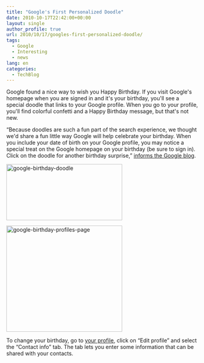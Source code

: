 ```yaml
---
title: "Google's First Personalized Doodle"
date: 2010-10-17T22:42:00+00:00
layout: single
author_profile: true
url: 2010/10/17/googles-first-personalized-doodle/
tags:
  - Google
  - Interesting
  - news
lang: en
categories: 
  - TechBlog
---
```

Google found a nice way to wish you Happy Birthday. If you visit Google's homepage when you are signed in and it's your birthday, you'll see a special doodle that links to your Google profile. When you go to your profile, you'll find colorful confetti and a Happy Birthday message, but that's not new.

“Because doodles are such a fun part of the search experience, we thought we'd share a fun little way Google will help celebrate your birthday. When you include your date of birth on your Google profile, you may notice a special treat on the Google homepage on your birthday (be sure to sign in). Click on the doodle for another birthday surprise,” [informs the Google blog](http://googleblog.blogspot.com/2010/10/this-week-in-search-101610.html).

[<img title="google-birthday-doodle" border="0" alt="google-birthday-doodle" src="http://lh5.ggpht.com/_vaUVXcmC3OI/TLt01xmS-MI/AAAAAAAACss/2bX_ROFwTyo/google-birthday-doodle_thumb%5B1%5D.png?imgmax=800" width="304" height="147" />](http://lh4.ggpht.com/_vaUVXcmC3OI/TLt0ywC50iI/AAAAAAAACso/rXT2IxCznmo/s1600-h/google-birthday-doodle%5B3%5D.png)

[<img title="google-birthday-profiles-page" border="0" alt="google-birthday-profiles-page" src="http://lh3.ggpht.com/_vaUVXcmC3OI/TLt06Po7U8I/AAAAAAAACs0/obsEQGos2dE/google-birthday-profiles-page_thumb%5B1%5D.png?imgmax=800" width="304" height="278" />](http://lh5.ggpht.com/_vaUVXcmC3OI/TLt03kkLbhI/AAAAAAAACsw/YzIMCfAZJ-c/s1600-h/google-birthday-profiles-page%5B3%5D.png)

To change your birthday, go to [your profile](http://www.google.com/profiles/me/), click on “Edit profile” and select the “Contact info” tab. The tab lets you enter some information that can be shared with your contacts.